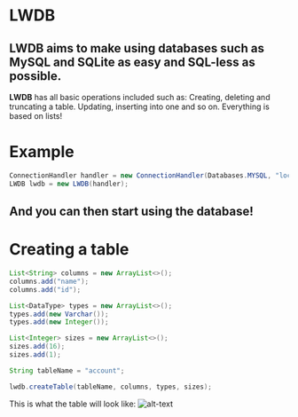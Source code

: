 LWDB
====
## LWDB aims to make using databases such as MySQL and SQLite as easy and SQL-less as possible. 
**LWDB** has all basic operations included such as: Creating, deleting and truncating a table. Updating, inserting into one and so on. Everything is based on lists!

Example
=======
```java
ConnectionHandler handler = new ConnectionHandler(Databases.MYSQL, "localhost", "3306", "database", "root", null);
LWDB lwdb = new LWDB(handler);
```

## And you can then start using the database! 

Creating a table
================
```java
List<String> columns = new ArrayList<>();
columns.add("name");
columns.add("id");

List<DataType> types = new ArrayList<>();
types.add(new Varchar());
types.add(new Integer());

List<Integer> sizes = new ArrayList<>();
sizes.add(16);
sizes.add(1);

String tableName = "account";

lwdb.createTable(tableName, columns, types, sizes);
```
This is what the table will look like:
![alt-text](https://i.imgur.com/sipAUgW.png "")
